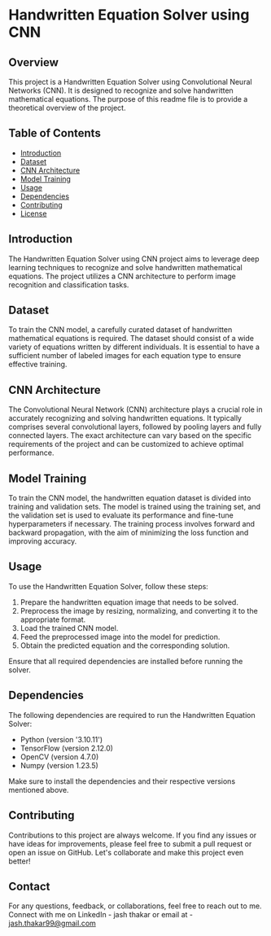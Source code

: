 # Handwritten Equation Solver using CNN

## Overview
This project is a Handwritten Equation Solver using Convolutional Neural Networks (CNN). It is designed to recognize and solve handwritten mathematical equations. The purpose of this readme file is to provide a theoretical overview of the project.

## Table of Contents
- [Introduction](#introduction)
- [Dataset](#dataset)
- [CNN Architecture](#cnn-architecture)
- [Model Training](#model-training)
- [Usage](#usage)
- [Dependencies](#dependencies)
- [Contributing](#contributing)
- [License](#license)

## Introduction
The Handwritten Equation Solver using CNN project aims to leverage deep learning techniques to recognize and solve handwritten mathematical equations. The project utilizes a CNN architecture to perform image recognition and classification tasks.

## Dataset
To train the CNN model, a carefully curated dataset of handwritten mathematical equations is required. The dataset should consist of a wide variety of equations written by different individuals. It is essential to have a sufficient number of labeled images for each equation type to ensure effective training.

## CNN Architecture
The Convolutional Neural Network (CNN) architecture plays a crucial role in accurately recognizing and solving handwritten equations. It typically comprises several convolutional layers, followed by pooling layers and fully connected layers. The exact architecture can vary based on the specific requirements of the project and can be customized to achieve optimal performance.

## Model Training
To train the CNN model, the handwritten equation dataset is divided into training and validation sets. The model is trained using the training set, and the validation set is used to evaluate its performance and fine-tune hyperparameters if necessary. The training process involves forward and backward propagation, with the aim of minimizing the loss function and improving accuracy.

## Usage
To use the Handwritten Equation Solver, follow these steps:

1. Prepare the handwritten equation image that needs to be solved.
2. Preprocess the image by resizing, normalizing, and converting it to the appropriate format.
3. Load the trained CNN model.
4. Feed the preprocessed image into the model for prediction.
5. Obtain the predicted equation and the corresponding solution.

Ensure that all required dependencies are installed before running the solver.

## Dependencies
The following dependencies are required to run the Handwritten Equation Solver:

- Python (version '3.10.11')
- TensorFlow (version 2.12.0)
- OpenCV (version 4.7.0)
- Numpy (version 1.23.5)

Make sure to install the dependencies and their respective versions mentioned above.

## Contributing
Contributions to this project are always welcome. If you find any issues or have ideas for improvements, please feel free to submit a pull request or open an issue on GitHub. Let's collaborate and make this project even better!


## Contact
For any questions, feedback, or collaborations, feel free to reach out to me. Connect with me on LinkedIn - jash thakar or email at - jash.thakar99@gmail.com 


